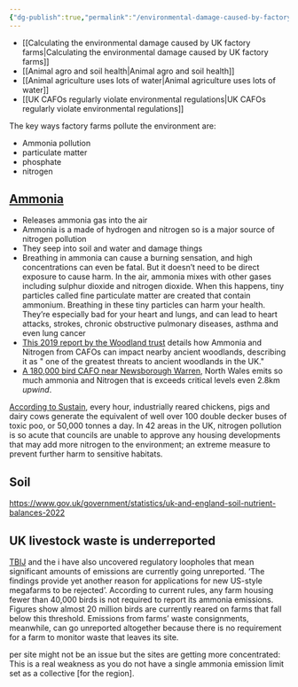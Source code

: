 ```yaml
---
{"dg-publish":true,"permalink":"/environmental-damage-caused-by-factory-farms/","tags":["factory_farming","environment_land"],"created":"2025-10-23T17:42:47.471+01:00","updated":"2025-10-23T18:06:08.717+01:00"}
---
```


- [[Calculating the environmental damage caused by UK factory farms\|Calculating the environmental damage caused by UK factory farms]]
- [[Animal agro and soil health\|Animal agro and soil health]]
- [[Animal agriculture uses lots of water\|Animal agriculture uses lots of water]]
- [[UK CAFOs regularly violate environmental regulations\|UK CAFOs regularly violate environmental regulations]]

The key ways factory farms pollute the environment are:
- Ammonia pollution
- particulate matter
- phosphate
- nitrogen

## [Ammonia](https://www.thebureauinvestigates.com/stories/2024-04-26/what-is-ammonia-and-how-is-it-harmful/) 
- Releases ammonia gas into the air
- Ammonia is a made of hydrogen and nitrogen so is a major source of nitrogen pollution
- They seep into soil and water and damage things
- Breathing in ammonia can cause a burning sensation, and high concentrations can even be fatal. But it doesn’t need to be direct exposure to cause harm. In the air, ammonia mixes with other gases including sulphur dioxide and nitrogen dioxide. When this happens, tiny particles called fine particulate matter are created that contain ammonium. Breathing in these tiny particles can harm your health. They’re especially bad for your heart and lungs, and can lead to heart attacks, strokes, chronic obstructive pulmonary diseases, asthma and even lung cancer
- [This 2019 report by the Woodland trust](https://www.woodlandtrust.org.uk/media/1687/ammonia-impacts-on-ancient-woodland.pdf) details how Ammonia and Nitrogen from CAFOs can impact nearby ancient woodlands, describing it as " one of the greatest threats to ancient woodlands in the UK."
- [A 180,000 bird CAFO near Newsborough Warren](https://nora.nerc.ac.uk/id/eprint/504357/1/N0504357PP.pdf), North Wales emits so much ammonia and Nitrogen that is exceeds critical levels even 2.8km *upwind*.

[According to Sustain](https://www.sustainweb.org/news/jun23-industrial-agriculture-toxic-waste/), every hour, industrially reared chickens, pigs and dairy cows generate the equivalent of well over 100 double decker buses of toxic poo, or 50,000 tonnes a day. In 42 areas in the UK, nitrogen pollution is so acute that councils are unable to approve any housing developments that may add more nitrogen to the environment; an extreme measure to prevent further harm to sensitive habitats.

## Soil
https://www.gov.uk/government/statistics/uk-and-england-soil-nutrient-balances-2022

## UK livestock waste is underreported
[TBIJ](https://www.thebureauinvestigates.com/stories/2024-04-26/air-pollution-surging-across-poultry-megafarming-hotspots/) and the i have also uncovered regulatory loopholes that mean significant amounts of emissions are currently going unreported. ‘The findings provide yet another reason for applications for new US-style megafarms to be rejected’. According to current rules, any farm housing fewer than 40,000 birds is not required to report its ammonia emissions. Figures show almost 20 million birds are currently reared on farms that fall below this threshold. Emissions from farms’ waste consignments, meanwhile, can go unreported altogether because there is no requirement for a farm to monitor waste that leaves its site.

per site might not be an issue but the sites are getting more concentrated: This is a real weakness as you do not have a single ammonia emission limit set as a collective [for the region].